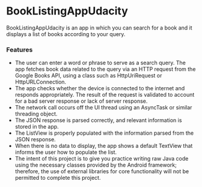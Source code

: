 # BookListingAppUdacity
BookListingAppUdacity is an app in which you can search for a book and it displays a list of books according to your query.

### Features
* The user can enter a word or phrase to serve as a search query. The app fetches book data related to the query via an HTTP request from the Google Books API, using a class such as HttpUriRequest or HttpURLConnection.
* The app checks whether the device is connected to the internet and responds appropriately. The result of the request is validated to account for a bad server response or lack of server response.
* The network call occurs off the UI thread using an AsyncTask or similar threading object.
* The JSON response is parsed correctly, and relevant information is stored in the app.
* The ListView is properly populated with the information parsed from the JSON response.
* When there is no data to display, the app shows a default TextView that informs the user how to populate the list.
* The intent of this project is to give you practice writing raw Java code using the necessary classes provided by the Android framework; therefore, the use of external libraries for core functionality will not be permitted to complete this project.
